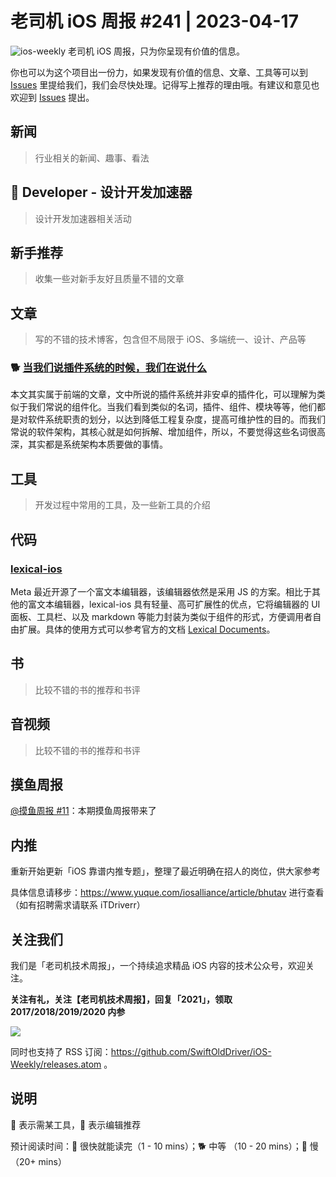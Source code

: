 # 老司机 iOS 周报 #241 | 2023-04-17

![ios-weekly](https://github.com/SwiftOldDriver/iOS-Weekly/blob/master/assets/ios-weekly.png?raw=true)
老司机 iOS 周报，只为你呈现有价值的信息。

你也可以为这个项目出一份力，如果发现有价值的信息、文章、工具等可以到 [Issues](https://github.com/SwiftOldDriver/iOS-Weekly/issues) 里提给我们，我们会尽快处理。记得写上推荐的理由哦。有建议和意见也欢迎到 [Issues](https://github.com/SwiftOldDriver/iOS-Weekly/issues) 提出。

## 新闻

> 行业相关的新闻、趣事、看法

##  Developer - 设计开发加速器

> 设计开发加速器相关活动

## 新手推荐

> 收集一些对新手友好且质量不错的文章

## 文章

> 写的不错的技术博客，包含但不局限于 iOS、多端统一、设计、产品等
### 🐕 [当我们说插件系统的时候，我们在说什么](https://mp.weixin.qq.com/s/mp4WL6Z2ESQTbK_B7ba8Fg)
本文其实属于前端的文章，文中所说的插件系统并非安卓的插件化，可以理解为类似于我们常说的组件化。当我们看到类似的名词，插件、组件、模块等等，他们都是对软件系统职责的划分，以达到降低工程复杂度，提高可维护性的目的。而我们常说的软件架构，其核心就是如何拆解、增加组件，所以，不要觉得这些名词很高深，其实都是系统架构本质要做的事情。

## 工具

> 开发过程中常用的工具，及一些新工具的介绍

## 代码

### [lexical-ios](https://github.com/facebook/lexical-ios)
Meta 最近开源了一个富文本编辑器，该编辑器依然是采用 JS 的方案。相比于其他的富文本编辑器，lexical-ios 具有轻量、高可扩展性的优点，它将编辑器的 UI 面板、工具栏、以及 markdown 等能力封装为类似于组件的形式，方便调用者自由扩展。具体的使用方式可以参考官方的文档 [Lexical Documents](https://facebook.github.io/lexical-ios/documentation/lexical/)。


## 书

> 比较不错的书的推荐和书评

## 音视频

> 比较不错的书的推荐和书评

## 摸鱼周报

[@摸鱼周报 #11](https://mp.weixin.qq.com/s/hE9wYlLX8F1sKjIF5eIPVQ)：本期摸鱼周报带来了

## 内推

重新开始更新「iOS 靠谱内推专题」，整理了最近明确在招人的岗位，供大家参考

具体信息请移步：https://www.yuque.com/iosalliance/article/bhutav 进行查看（如有招聘需求请联系 iTDriverr）

## 关注我们

我们是「老司机技术周报」，一个持续追求精品 iOS 内容的技术公众号，欢迎关注。

**关注有礼，关注【老司机技术周报】，回复「2021」，领取 2017/2018/2019/2020 内参**

![](https://github.com/SwiftOldDriver/iOS-Weekly/blob/master/assets/qrcode_for_wechat.jpg?raw=true)

同时也支持了 RSS 订阅：https://github.com/SwiftOldDriver/iOS-Weekly/releases.atom 。

## 说明

🚧 表示需某工具，🌟 表示编辑推荐

预计阅读时间：🐎 很快就能读完（1 - 10 mins）；🐕 中等 （10 - 20 mins）；🐢 慢（20+ mins）
